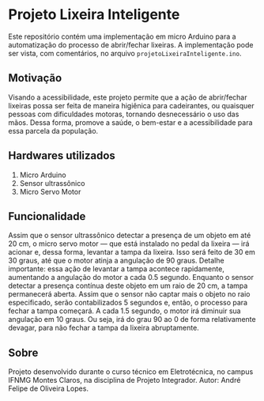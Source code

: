 # Projeto Lixeira Inteligente

Este repositório contém uma implementação em micro Arduino para a automatização do processo de abrir/fechar lixeiras. A implementação pode ser vista, com comentários, no arquivo `projetoLixeiraInteligente.ino`.

## Motivação

Visando a acessibilidade, este projeto permite que a ação de abrir/fechar lixeiras possa ser feita de maneira higiênica para cadeirantes, ou quaisquer pessoas com dificuldades motoras, tornando desnecessário o uso das mãos.
Dessa forma, promove a saúde, o bem-estar e a acessibilidade para essa parcela da população.

## Hardwares utilizados

  1. Micro Arduino
  2. Sensor ultrassônico
  3. Micro Servo Motor

## Funcionalidade

Assim que o sensor ultrassônico detectar a presença de um objeto em até 20 cm, o micro servo motor — que está instalado no pedal da lixeira — irá acionar e, dessa forma, levantar a tampa da lixeira. Isso será feito de 30 em 30 graus, até que o motor atinja a angulação de 90 graus. Detalhe importante: essa ação de levantar a tampa acontece rapidamente, aumentando a angulação do motor a cada 0.5 segundo. Enquanto o sensor detectar a presença contínua deste objeto em um raio de 20 cm, a tampa permanecerá aberta. Assim que o sensor não captar mais o objeto no raio especificado, serão contabilizados 5 segundos e, então, o processo para fechar a tampa começará. A cada 1.5 segundo, o motor irá diminuir sua angulação em 10 graus. Ou seja, irá do grau 90 ao 0 de forma relativamente devagar, para não fechar a tampa da lixeira abruptamente.

## Sobre

Projeto desenvolvido durante o curso técnico em Eletrotécnica, no campus IFNMG Montes Claros, na disciplina de Projeto Integrador.
Autor: André Felipe de Oliveira Lopes.
